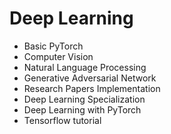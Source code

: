 # Deep Learning

- Basic PyTorch
- Computer Vision
- Natural Language Processing
- Generative Adversarial Network
- Research Papers Implementation
- Deep Learning Specialization
- Deep Learning with PyTorch
- Tensorflow tutorial
